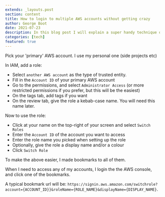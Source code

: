 ```yaml
---
extends: _layouts.post
section: content
title: How to login to multiple AWS accounts without getting crazy
author: George Boot
date: 2021-07-23
description: In this blog post I will explain a super handy technique on how to organise access to multiple AWS accounts.
categories: [tech]
featured: true
---
```


Pick your 'primary' AWS account. I use my personal one (side projects etc)

In IAM, add a role:
- Select `another AWS account` as the type of trusted entity.
- Fill in the `Account ID` of your primary AWS account
- Go to the permissions, and select `Administrator Access` (or more restricted permissions if you prefer, but this will be the easiest)
- On the tags tab, add tags if you want
- On the review tab, give the role a kebab-case name. You will need this name later.

Now to use the role:
- Click at your name on the top-right of your screen and select `Switch Roles`
- Enter the `Account ID` of the account you want to access
- Enter the role name you picked when setting up the role
- Optionally, give the role a display name and/or a colour
- Click `Switch Role`

To make the above easier, I made bookmarks to all of them.

When I need to access any of my accounts, I login the the AWS console, and click one of the bookmarks.

A typical bookmark url will be: `https://signin.aws.amazon.com/switchrole?account={ACCOUNT_ID}}&roleName={ROLE_NAME}&displayName={DISPLAY_NAME}`.
